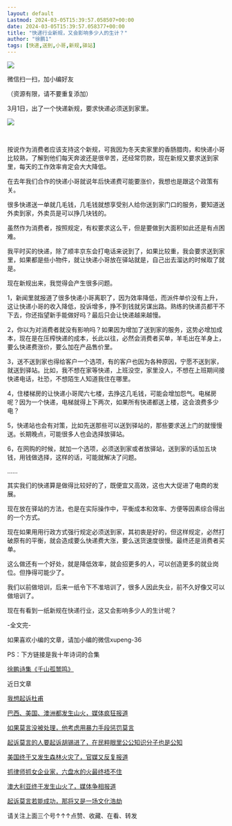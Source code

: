 ```yaml
---
layout: default
Lastmod: 2024-03-05T15:39:57.058507+00:00
date: 2024-03-05T15:39:57.058377+00:00
title: "快递行业新规，又会影响多少人的生计？"
author: "徐鹏1"
tags: [快递,送到,小哥,新规,驿站]
---
```


![](https://images.weserv.nl/?url=https%3A//mmbiz.qpic.cn/mmbiz_jpg/ZJYnfOicrib2QIjlr4bzx66XTqKeYCJyzxWYBJUvED1TLRaOichVVNxtopglT16YftwFsuYqLFicmuR80ictqEZq0Qw/640%3Fwx_fmt%3Djpeg)

微信扫一扫，加小编好友

（资源有限，请不要重复添加）

3月1日，出了一个快递新规，要求快递必须送到家里。

![](https://images.weserv.nl/?url=https%3A//mmbiz.qpic.cn/mmbiz_jpg/USgIMppDSm5icvSCQpvH49tuwe90QAhicLTS0yetjKXyg5RsdcicwD9FkwQMPT6sA9F6oPhWp1xRAzvBxNSqIKg6A/640%3Fwx_fmt%3Djpeg)

​

按说作为消费者应该支持这个新规，可我因为冬天卖家里的香肠腊肉，和快递小哥比较熟，了解到他们每天奔波还是很辛苦，还经常罚款，现在新规又要求送到家里，每天的工作效率肯定会大大降低。

在去年我们合作的快递小哥就说年后快递费可能要涨价，我想也是跟这个政策有关。

很多快递送一单就几毛钱，几毛钱就想享受别人给你送到家门口的服务，要知道送外卖到家，外卖员是可以挣几块钱的。

虽然作为消费者，按照规定，有权要求这么干，但是要做到大面积如此还是有点困难。

我平时买的快递，除了顺丰京东会打电话来说到了，如果比较重，我会要求送到家里，如果都是些小物件，就让快递小哥放在驿站就是，自己出去溜达的时候取了就是。

现在新规出来，我觉得会产生很多问题。

1，新闻里就报道了很多快递小哥离职了，因为效率降低，而派件单价没有上升，这让快递小哥的收入降低，投诉增多，挣不到钱就另谋出路。熟练的快递员都干不下去，你还指望新手能做好吗？最后只会让快递越来越慢。

2，你以为对消费者就没有影响吗？如果因为增加了送到家的服务，这势必增加成本，现在是在压榨快递的成本，长此以往，必然会消费者买单，羊毛出在羊身上，要么快递费涨价，要么加在产品售价里。

3，送不送到家也得给客户一个选项，有的客户也因为各种原因，宁愿不送到家，就送到驿站。比如，我不想在家等快递，上班没空，家里没人，不想在上班期间接快递电话，社恐，不想陌生人知道我住在哪里。

4，住楼梯房的让快递小哥爬六七楼，去挣这几毛钱，可能会增加怨气。电梯房呢？因为一个快递，电梯就得上下两次，如果所有快递都送上楼，这会浪费多少电？

5，快递站也会有对策，比如先送那些可以送到驿站的，那些要求送上门的就慢慢送。长期晚点，可能很多人也会选择放驿站。

6，在网购的时候，就加一个选项，必须送到家或者放驿站，送到家的话加五块钱，用钱做选择，这样的话，可能就解决了问题。

……

其实我们的快递算是做得比较好的了，既便宜又高效，这也大大促进了电商的发展。

现在放在驿站的方法，也是在实际操作中，平衡成本和效率、方便等因素综合得出的一个方式。

现在如果用用行政方式强行规定必须送到家，其初衷是好的，但这样规定，必然打破原有的平衡，就会造成要么快递费大涨，要么送货速度很慢。最终还是消费者买单。

这么做还有一个好处，就是降低效率，就会招更多的人，可以创造更多的就业岗位。但挣得可能少了。

我们以前做培训，后来一纸令下不准培训了，很多人因此失业，前不久好像又可以做培训了。

现在有看到一纸新规在快递行业，这又会影响多少人的生计呢？

\-全文完-

如果喜欢小编的文章，请加小编的微信xupeng-36

PS：下方链接是我十年诗词的合集

[徐鹏诗集《千山孤鹫鸣》](https://mp.weixin.qq.com/s?__biz=MzkwNDQwNTc3Ng==&mid=2247484933&idx=1&sn=a5b3aaae6c123868856732c6760c86f0&scene=21#wechat_redirect)

近日文章

[我想起诉杜甫](https://mp.weixin.qq.com/s?__biz=MzkwNDQwNTc3Ng==&mid=2247485238&idx=1&sn=e5f0f27fffc49dc1049d9cc953d63c8a&scene=21#wechat_redirect)  

[巴西、美国、澳洲都发生山火，媒体疯狂报道](https://mp.weixin.qq.com/s?__biz=MzkxNDM5NjY1OA==&mid=2247484597&idx=1&sn=523f647570e0b1089a71e609bc7bc94d&scene=21#wechat_redirect)  

[如果莫言没被处理，他考虑用暴力手段惩罚莫言](https://mp.weixin.qq.com/s?__biz=MzkwMzM1NDkzMg==&mid=2247486671&idx=1&sn=1d1cbba00a4a2bc6aa045b0620e9c148&scene=21#wechat_redirect)  

[起诉莫言的人要起诉胡锡进了，在民粹眼里公公知识分子也是公知](https://mp.weixin.qq.com/s?__biz=MzkwMzM1NDkzMg==&mid=2247486658&idx=1&sn=5270928f131892f645e9b8884f5aedf3&scene=21#wechat_redirect)  

[美国终于又发生森林火灾了，官媒又反复报道](https://mp.weixin.qq.com/s?__biz=MzkwNDQwNTc3Ng==&mid=2247485225&idx=1&sn=c8c0fbecbbab801ecc0c8021a86fc7da&scene=21#wechat_redirect)  

[抓律师抓女企业家，六盘水的火最终捂不住](https://mp.weixin.qq.com/s?__biz=MzkwNDQwNTc3Ng==&mid=2247485220&idx=1&sn=e1d27c59bb7dac65407b7b691e5ccdb4&scene=21#wechat_redirect)  

[澳大利亚终于发生山火了，媒体争相报道](https://mp.weixin.qq.com/s?__biz=MzkwMzM1NDkzMg==&mid=2247486646&idx=1&sn=1520b5e064769fdb3f5912a967ea1aba&scene=21#wechat_redirect)  

[起诉莫言若能成功，那将又是一场文化浩劫](https://mp.weixin.qq.com/s?__biz=MzkwNDQwNTc3Ng==&mid=2247485213&idx=1&sn=d5ebc6fd6b3757f47b439b2f062f2f0d&scene=21#wechat_redirect)

请关注上面三个号↑↑↑点赞、收藏、在看、转发

